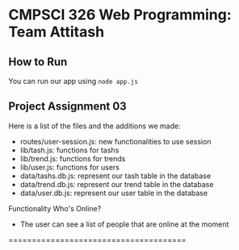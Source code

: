 # CMPSCI 326 Web Programming: Team Attitash 
 
## How to Run
You can run our app using `node app.js`
 
## Project Assignment 03

Here is a list of the files and the additions we made:
- routes/user-session.js: new functionalities to use session
- lib/tash.js: functions for tashs
- lib/trend.js: functions for trends
- lib/user.js: functions for users
- data/tashs.db.js: represent our tash table in the database
- data/trend.db.js: represent our trend table in the database
- data/user.db.js: represent our user table in the database

Functionality Who's Online?
- The user can see a list of people that are online at the moment

======================================
